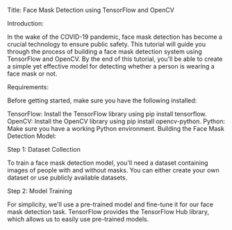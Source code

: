 Title: Face Mask Detection using TensorFlow and OpenCV

Introduction:

In the wake of the COVID-19 pandemic, face mask detection has become a crucial technology to ensure public safety. This tutorial will guide you through the process of building a face mask detection system using TensorFlow and OpenCV. By the end of this tutorial, you'll be able to create a simple yet effective model for detecting whether a person is wearing a face mask or not.

Requirements:

Before getting started, make sure you have the following installed:

TensorFlow: Install the TensorFlow library using pip install tensorflow.
OpenCV: Install the OpenCV library using pip install opencv-python.
Python: Make sure you have a working Python environment.
Building the Face Mask Detection Model:

Step 1: Dataset Collection

To train a face mask detection model, you'll need a dataset containing images of people with and without masks. You can either create your own dataset or use publicly available datasets.

Step 2: Model Training

For simplicity, we'll use a pre-trained model and fine-tune it for our face mask detection task. TensorFlow provides the TensorFlow Hub library, which allows us to easily use pre-trained models.
